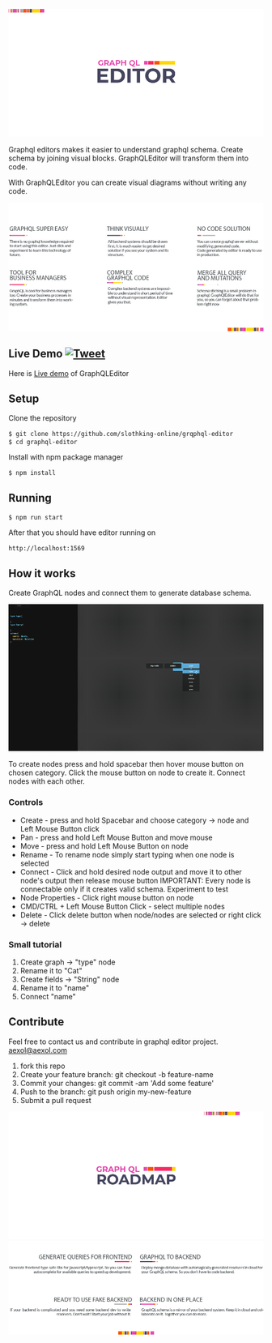 ![](assets/GraphQL_header.jpg)

Graphql editors makes it easier to understand graphql schema. Create schema by joining visual blocks. GraphQLEditor will transform them into code.

With GraphQLEditor you can create visual diagrams without writing any code.

![](assets/GraphQL_features.jpg)

## Live Demo [![Tweet](https://img.shields.io/twitter/url/http/shields.io.svg?style=social)](https://twitter.com/intent/tweet?text=First%20visual%20GraphQL%20Editor&url=https://github.com/slothking-online/graphql-editor)

Here is [Live demo](https://demo.graphqleditor.com) of GraphQLEditor

## Setup

Clone the repository

```
$ git clone https://github.com/slothking-online/grqphql-editor
$ cd graphql-editor
```

Install with npm package manager

```
$ npm install
```

## Running

```
$ npm run start
```

After that you should have editor running on 
```
http://localhost:1569
```

## How it works

Create GraphQL nodes and connect them to generate database schema.

![](giflq.gif)

To create nodes press and hold spacebar then hover mouse button on chosen category. Click the mouse button on node to create it. Connect nodes with each other.

### Controls

- Create - press and hold Spacebar and choose category -> node and Left Mouse Button click
- Pan - press and hold Left Mouse Button and move mouse
- Move - press and hold Left Mouse Button on node
- Rename - To rename node simply start typing when one node is selected
- Connect - Click and hold desired node output and move it to other node's output then release mouse button
  IMPORTANT: Every node is connectable only if it creates valid schema. Experiment to test
- Node Properties - Click right mouse button on node
- CMD/CTRL + Left Mouse Button Click - select multiple nodes
- Delete - Click delete button when node/nodes are selected or right click -> delete

### Small tutorial

1.  Create graph -> "type" node
2.  Rename it to "Cat"
3.  Create fields -> "String" node
4.  Rename it to "name"
5.  Connect "name"

## Contribute

Feel free to contact us and contribute in graphql editor project. aexol@aexol.com

1.  fork this repo
2.  Create your feature branch: git checkout -b feature-name
3.  Commit your changes: git commit -am 'Add some feature'
4.  Push to the branch: git push origin my-new-feature
5.  Submit a pull request

![](assets/roadmap_graphql_header.jpg)
![](assets/roadmap_graphql_features.jpg)
